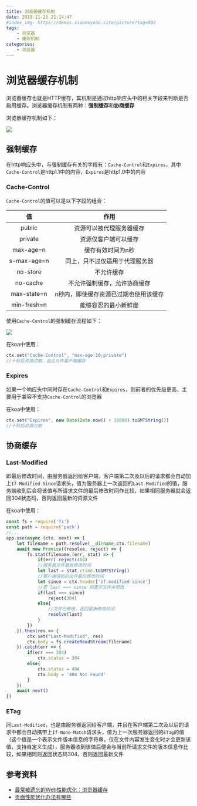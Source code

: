 ```yaml
---
title: 浏览器缓存机制
date: 2019-11-25 21:14:47
#index_img: https://demos.xiaoooyooo.site/picture?tag=002
tags:
	- 浏览器
	- 缓存机制
categories:
	- 浏览器
---
```


# 浏览器缓存机制

浏览器缓存也就是HTTP缓存，其机制是通过http响应头中的相关字段来判断是否启用缓存。浏览器缓存机制有两种：**强制缓存**和**协商缓存**

浏览器缓存机制如下：

![](https://camo.githubusercontent.com/951b2de12f363d221a8962039734880f2ba99f44/68747470733a2f2f757365722d676f6c642d63646e2e786974752e696f2f323031382f352f32302f313633376430626331333762323832613f773d39303126683d38313526663d706e6726733d313439323734)

## 强制缓存

在http响应头中，与强制缓存有关的字段有：`Cache-Control`和`Expires`，其中`Cache-Control`是http1.1中的内容，`Expires`是http1.0中的内容

### Cache-Control

`Cache-Control`的值可以是以下字段的组合：

|     值      |                 作用                  |
| :---------: | :-----------------------------------: |
|   public    |       资源可以被代理服务器缓存        |
|   private   |         资源仅客户端可以缓存          |
|  max-age=n  |           缓存有效时间为n秒           |
| s-max-age=n |    同上，只不过仅适用于代理服务器     |
|  no-store   |              不允许缓存               |
|  no-cache   |     不允许强制缓存，允许协商缓存      |
| max-state=n | n秒内，即使缓存资源已过期也使用该缓存 |
| min-fresh=n |         能够容忍的最小新鲜度          |

使用`Cache-Control`的强制缓存流程如下：

![](https://media.prod.mdn.mozit.cloud/attachments/2016/08/19/13771/2e3dc2278f2aaa83a695e1c1eca98fc0/HTTPStaleness.png)

在koa中使用：

```js
ctx.set("Cache-Control", "max-age:10;private")
//十秒后资源过期，且仅允许客户端缓存
```

### Expires

如果一个响应头中同时存在`Cache-Control`和`Expires`，则前者的优先级更高，主要用于兼容不支持`Cache-Control`的浏览器

在koa中使用：

```js
ctx.set("Expires", new Date(Date.now() + 10000).toGMTString())
//十秒后资源过期
```

## 协商缓存

### Last-Modified

即最后修改时间，由服务器返回给客户端，客户端第二次及以后的请求都会自动加上`If-Modified-Since`请求头，值为服务器上一次返回的`Last-Modified`的值，服务端收到后会将该值与所请求文件的最后修改时间作比较，如果相同服务器就会返回304状态码，否则返回最新的资源文件

在koa中使用：

```js
const fs = require('fs')
const path = require('path')
//...
app.use(async (ctx, next) => {
    let filename = path.resolve(__dirname,ctx.filename)
    await new Promise((resolve, reject) => {
    	fs.stat(filename,(err, stat) => {
        	if(err) reject(404)
            //服务器文件最后修改时间
        	let last = stat.ctime.toGMTString()
            //客户端得到的文件最后修改时间
            let since = ctx.header['if-modified-since']
            //若 last === since 则表示文件未修改
            if(last === since)
                reject(304)
            else{
                //文件已修改，返回最新修改时间
                resolve(last)
            }
    	})
	}).then(res => {
        ctx.set("Last-Modified", res)
        ctx.body = fs.createReadStream(filename)
    }).catch(err => {
        if(err === 304)
            ctx.status = 304
        else{
            ctx.status = 404
            ctx.body = '404 Not Found'
        }
    })
    await next()
})

```

### ETag

同`Last-Modified`，也是由服务器返回给客户端，并且在客户端第二次及以后的请求中都会自动携带上`If-None-Match`请求头，值为上一次服务器返回的`ETag`的值（这个值是一个表示文件版本信息的字符串，仅在文件内容发生变化时才会更新该值，支持自定义生成），服务器收到该值后便会与当前所请求文件的版本信息作比较，如果相同则返回状态码304，否则返回最新文件

## 参考资料

+ [最常被遗忘的Web性能优化：浏览器缓存](https://segmentfault.com/a/1190000009970329)
+ [页面性能优化办法有哪些](https://github.com/ljianshu/Blog/issues/9)
